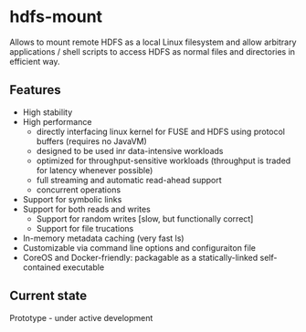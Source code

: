 hdfs-mount
==========
Allows to  mount remote HDFS as a local Linux filesystem and allow arbitrary applications / shell scripts to access HDFS as normal files and directories in efficient way.

Features
--------
* High stability
* High performance
   * directly interfacing linux kernel for FUSE and HDFS using protocol buffers (requires no JavaVM)
   * designed to be used inr data-intensive workloads
   * optimized for throughput-sensitive workloads (throughput is traded for latency whenever possible)
   * full streaming and automatic read-ahead support
   * concurrent operations 
* Support for symbolic links
* Support for both reads and writes
  * Support for random writes [slow, but functionally correct]
  * Support for file trucations
* In-memory metadata caching (very fast ls)
* Customizable via command line options and configuraiton file
* CoreOS and Docker-friendly: packagable as a statically-linked self-contained executable

Current state
-------------
Prototype - under active development
